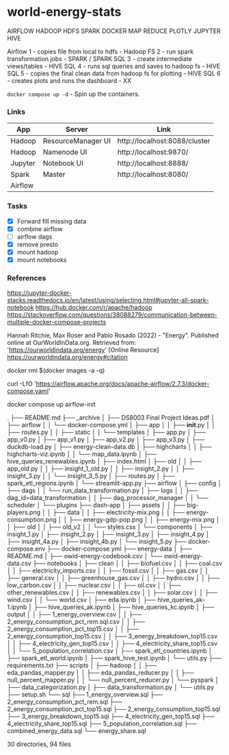 # world-energy-stats

AIRFLOW
HADOOP HDFS
SPARK
DOCKER
MAP REDUCE
PLOTLY
JUPYTER
HIVE

Airflow
1 - copies file from local to hdfs - Hadoop FS
2 - run spark transformation jobs - SPARK / SPARK SQL
3 - create intermediate views/tables - HIVE SQL
4 - runs sql queries and saves to hadoop fs - HIVE SQL
5 - copies the final clean data from hadoop fs for plotting - HIVE SQL
6 - creates plots and runs the dashboard - XX


`docker compose up -d` - Spin up the containers.

### Links

| App     | Server             | Link                          |
| ------- | ------------------ | ----------------------------- |
| Hadoop  | ResourceManager UI | http://localhost:8088/cluster |
| Hadoop  | Namenode UI        | http://localhost:9870/        |
| Jupyter | Notebook UI        | http://localhost:8888/        |
| Spark   | Master             | http://localhost:8080/        |
| Airflow |                    |                               |



### Tasks

- [x] Forward fill missing data
- [x] combine airflow
- [ ] airflow dags
- [x] remove presto
- [x] mount hadoop
- [x] mount notebooks

### References

https://jupyter-docker-stacks.readthedocs.io/en/latest/using/selecting.html#jupyter-all-spark-notebook
https://hub.docker.com/r/apache/hadoop
https://stackoverflow.com/questions/38088279/communication-between-multiple-docker-compose-projects

Hannah Ritchie, Max Roser and Pablo Rosado (2022) - "Energy". Published online at OurWorldInData.org. Retrieved from: 'https://ourworldindata.org/energy' [Online Resource]
https://ourworldindata.org/energy#citation

docker rmi $(docker images -a -q)

curl -LfO 'https://airflow.apache.org/docs/apache-airflow/2.7.3/docker-compose.yaml'

docker compose up airflow-init


.
├── README.md
├── _archive
│   ├── DS8003 Final Project Ideas.pdf
│   ├── airflow
│   │   └── docker-compose.yml
│   ├── app
│   │   ├── __init__.py
│   │   ├── routes.py
│   │   ├── static
│   │   └── templates
│   ├── app.py
│   ├── app_v0.py
│   ├── app_v1.py
│   ├── app_v2.py
│   ├── app_v3.py
│   ├── duckdb-load.py
│   ├── energy-clean-data.db
│   ├── highcharts
│   │   ├── highcharts-viz.ipynb
│   │   └── map_data.ipynb
│   ├── hive_queries_renewables.ipynb
│   ├── index.html
│   ├── old
│   │   ├── app_old.py
│   │   ├── insight_1_old.py
│   │   ├── insight_2.py
│   │   ├── insight_3.py
│   │   └── insight_3_5.py
│   ├── routes.py
│   ├── spark_etl_regions.ipynb
│   └── streamlit-app.py
├── airflow
│   ├── config
│   ├── dags
│   │   └── run_data_transformation.py
│   ├── logs
│   │   ├── dag_id=data_transformation
│   │   ├── dag_processor_manager
│   │   └── scheduler
│   └── plugins
├── dash-app
│   ├── assets
│   │   ├── big-players.png
│   │   ├── data
│   │   ├── electricity-mix.png
│   │   ├── energy-consumption.png
│   │   ├── energy-gdp-pop.png
│   │   ├── energy-mix.png
│   │   ├── old
│   │   ├── old_v2
│   │   └── styles.css
│   └── components
│       ├── insight_1.py
│       ├── insight_2.py
│       ├── insight_3.py
│       ├── insight_4.py
│       ├── insight_4a.py
│       ├── insight_4b.py
│       └── insight_5.py
├── docker-compose.env
├── docker-compose.yml
├── energy-data
│   ├── README.md
│   ├── owid-energy-codebook.csv
│   └── owid-energy-data.csv
├── notebooks
│   ├── clean
│   │   ├── biofuel.csv
│   │   ├── coal.csv
│   │   ├── electricity_imports.csv
│   │   ├── fossil.csv
│   │   ├── gas.csv
│   │   ├── general.csv
│   │   ├── greenhouse_gas.csv
│   │   ├── hydro.csv
│   │   ├── low_carbon.csv
│   │   ├── nuclear.csv
│   │   ├── oil.csv
│   │   ├── other_renewables.csv
│   │   ├── renewables.csv
│   │   ├── solar.csv
│   │   ├── wind.csv
│   │   └── world.csv
│   ├── eda.ipynb
│   ├── hive_queries_ak-1.ipynb
│   ├── hive_queries_ak.ipynb
│   ├── hive_queries_kc.ipynb
│   ├── output
│   │   ├── 1_energy_overview.csv
│   │   ├── 2_energy_consumption_pct_rem.sql.csv
│   │   ├── 2_energy_consumption_pct_top15.csv
│   │   ├── 2_energy_consumption_top15.csv
│   │   ├── 3_energy_breakdown_top15.csv
│   │   ├── 4_electricity_gen_top15.csv
│   │   ├── 4_electricity_share_top15.csv
│   │   └── 5_population_correlation.csv
│   ├── spark_etl_countries.ipynb
│   ├── spark_etl_world.ipynb
│   ├── spark_hive_test.ipynb
│   └── utils.py
├── requirements.txt
├── scripts
│   ├── hadoop
│   │   ├── eda_pandas_mapper.py
│   │   ├── eda_pandas_reducer.py
│   │   ├── null_percent_mapper.py
│   │   └── null_percent_reducer.py
│   └── pyspark
│       ├── data_categorization.py
│       ├── data_transformation.py
│       └── utils.py
├── setup.sh
└── sql
    ├── 1_energy_overview.sql
    ├── 2_energy_consumption_pct_rem.sql
    ├── 2_energy_consumption_pct_top15.sql
    ├── 2_energy_consumption_top15.sql
    ├── 3_energy_breakdown_top15.sql
    ├── 4_electricity_gen_top15.sql
    ├── 4_electricity_share_top15.sql
    ├── 5_population_correlation.sql
    ├── combined_energy_data.sql
    └── energy_share.sql

30 directories, 94 files